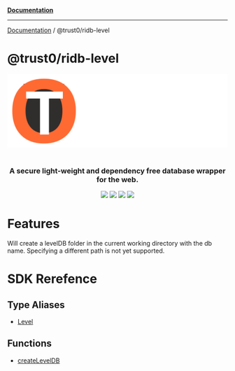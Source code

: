 [**Documentation**](../../README.md)

***

[Documentation](../../README.md) / @trust0/ridb-level

# @trust0/ridb-level

<p align="center">
     <img src="../../_media/ridb-dark.svg" alt="JavaScript Database" />
 <br />
 <br />
 <h3 align="center">A secure light-weight and dependency free database wrapper for the web.</h3>
</p>
<p align="center">
  <a href="https://github.com/trust0-project/RIDB/releases"><img src="https://img.shields.io/github/v/release/trust0-project/ridb?color=%23ff00a0&include_prereleases&label=version&sort=semver&style=flat-square"></a>
  <a href="#"><img src="https://img.shields.io/npm/types/rxdb?style=flat-square"></a>
  <a href="https://raw.githubusercontent.com/trust0-project/RIDB/refs/heads/main/LICENSE"><img src="https://img.shields.io/github/license/trust0-project/ridb?style=flat-square"></a>
  <a href="https://www.npmjs.com/package/@trust0/ridb"><img src="https://img.shields.io/npm/dm/@trust0/ridb?color=c63a3b&style=flat-square"></a>
</p>

# Features
Will create a levelDB folder in the current working directory with the db name.
Specifying a different path is not yet supported.

# SDK Rerefence

## Type Aliases

- [Level](type-aliases/Level.md)

## Functions

- [createLevelDB](functions/createLevelDB.md)
